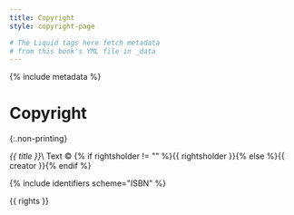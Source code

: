 ```yaml
---
title: Copyright
style: copyright-page

# The Liquid tags here fetch metadata 
# from this book's YML file in _data
---
```


{% include metadata %}

# Copyright
{:.non-printing}

*{{ title }}*\\
Text © {% if rightsholder != "" %}{{ rightsholder }}{% else %}{{ creator }}{% endif %}

{% include identifiers scheme="ISBN" %}

{{ rights }}
